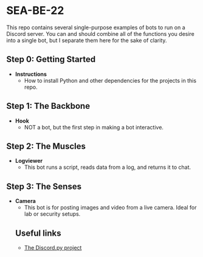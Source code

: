 # SEA-BE-22
This repo contains several single-purpose examples of bots to run on a Discord server. You can and should combine all of the functions you desire into a single bot, but I separate them here for the sake of clarity.

## Step 0: Getting Started
- **Instructions**
  - How to install Python and other dependencies for the projects in this repo. 

## Step 1: The Backbone
- **Hook**
  - NOT a bot, but the first step in making a bot interactive. 
 
## Step 2: The Muscles
 - **Logviewer** 
   - This bot runs a script, reads data from a log, and returns it to chat.

## Step 3: The Senses
- **Camera** 
  - This bot is for posting images and video from a live camera. Ideal for lab or security setups.
  <!--
- **Sensor**
  - Changes bot status based on sensor status
  --> 

## On your own
- **Music** 
  - This bot will play requested music in a voice channel.
<!--
- **reactor** 
  - this bot will assign roles in a discord channel based on your reactions
- **steamer** 
  - this bot queries live stats from a specified steam game server and shows player count in status
- **the_kitchen_skink**
  -  most of the above foolishly combined into a single bot
-->


## Useful links
- [The Discord.py project](https://discordpy.readthedocs.io/en/stable/)
